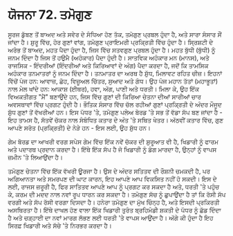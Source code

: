 # ਯੋਜਨਾ 72. ਤਮੋਗੁਣ

ਸੂਰਜ ਡੁੱਬਣ ਤੋਂ ਬਾਅਦ ਅਤੇ ਸਵੇਰ ਦੇ ਸੰਧਿਆ ਹੋਣ ਤੱਕ, ਤਮੋਗੁਣ ਪ੍ਰਬਲ ਹੁੰਦਾ ਹੈ, ਅਤੇ ਸਾਰਾ ਸੰਸਾਰ ਸੌਂ ਜਾਂਦਾ ਹੈ। ਸ਼ੁਰੂ ਵਿੱਚ, ਹੋਰ ਗੁਣਾਂ ਵਾਂਗ, ਤਮੋਗੁਣ ਪ੍ਰਾਇਮਰੀ ਪ੍ਰਕ੍ਰਿਤੀ ਵਿੱਚ ਹੁੰਦਾ ਹੈ। ਸ੍ਰਿਸ਼ਟੀ ਦੇ ਅਰੰਭ ਤੋਂ ਬਾਅਦ, ਮਹਤ ਪੈਦਾ ਹੁੰਦਾ ਹੈ, ਜਿਸ ਵਿੱਚ ਸਤਵਗੁਣ ਪ੍ਰਬਲ ਹੁੰਦਾ ਹੈ। ਮਹਤ ਬੁੱਧੀ (ਬੁੱਧੀ) ਨੂੰ ਜਨਮ ਦਿੰਦਾ ਹੈ ਜਿਸ ਤੋਂ ਹਉਮੈ (ਅਹੰਕਾਰ) ਪੈਦਾ ਹੁੰਦੀ ਹੈ। ਸਾਤਵਿਕ ਅਹੰਕਾਰ ਮਨ (ਮਾਨਸ), ਅਤੇ ਰਾਜਸਿਕ - ਇੰਦਰੀਆਂ (ਇੰਦਰੀਆਂ ਅਤੇ ਕਿਰਿਆਵਾਂ ਦੇ ਅੰਗ) ਪੈਦਾ ਕਰਦਾ ਹੈ, ਜਦੋਂ ਕਿ ਤਾਮਸਿਕ ਅਹੰਕਾਰ ਤਨਮਾਤਰਾਂ ਨੂੰ ਜਨਮ ਦਿੰਦਾ ਹੈ। ਤਨਮਾਤਰ ਦਾ ਅਰਥ ਹੈ ਸ਼ੁੱਧ, ਮਿਲਾਵਟ ਰਹਿਤ ਚੀਜ਼। ਇਹਨਾਂ ਵਿੱਚੋਂ ਪੰਜ ਹਨ: ਆਵਾਜ਼, ਛੋਹ, ਵਿਜ਼ੂਅਲ ਚਿੱਤਰ, ਸੁਆਦ ਅਤੇ ਗੰਧ। ਉਹ ਪੰਜ ਮਹਾਨ ਤੱਤਾਂ (ਮਹਾਭੂਤਾਂ) ਨਾਲ ਮੇਲ ਖਾਂਦੇ ਹਨ: ਆਕਾਸ਼ (ਈਥਰ), ਹਵਾ, ਅੱਗ, ਪਾਣੀ ਅਤੇ ਧਰਤੀ। ਮਿਲਾ ਕੇ, ਉਹ ਇੱਕ ਵਿਅਕਤੀਗਤ "ਮੈਂ" ਬਣਾਉਂਦੇ ਹਨ, ਜਿਸ ਵਿੱਚ ਗੁਣਾਂ ਦੀ ਕਿਰਿਆ ਚੇਤਨਾ ਦੀਆਂ ਸਾਰੀਆਂ ਚਾਰ ਅਵਸਥਾਵਾਂ ਵਿੱਚ ਪ੍ਰਗਟ ਹੁੰਦੀ ਹੈ। ਭੌਤਿਕ ਸੰਸਾਰ ਵਿੱਚ ਚੱਲ ਰਹੀਆਂ ਗੁਣਾਂ ਪ੍ਰਕ੍ਰਿਤੀ ਦੇ ਅੰਦਰ ਮੌਜੂਦ ਸ਼ੁੱਧ ਗੁਣਾਂ ਤੋਂ ਵੱਖਰੀਆਂ ਹਨ। ਇਸ ਪੱਧਰ 'ਤੇ, ਤਮੋਗੁਣ ਪਲੇਅ ਬੋਰਡ 'ਤੇ ਸਭ ਤੋਂ ਵੱਡਾ ਸੱਪ ਬਣ ਜਾਂਦਾ ਹੈ - ਇਹ ਤਾਮਸ ਹੈ, ਸੱਤਵੇਂ ਚੱਕਰ ਨਾਲ ਸੰਬੰਧਿਤ ਕਤਾਰ ਦੇ ਅੰਤ 'ਤੇ ਸਥਿਤ ਖੇਤਰ। ਅੱਠਵੀਂ ਕਤਾਰ ਵਿੱਚ, ਗੁਣ ਆਪਣੇ ਸਰੋਤ (ਪ੍ਰਕ੍ਰਿਤੀ) ਦੇ ਨੇੜੇ ਹਨ - ਇਸ ਲਈ, ਉਹ ਸ਼ੁੱਧ ਹਨ।

ਗੇਮ ਬੋਰਡ ਦਾ ਆਖਰੀ ਵਰਗ ਸਪੇਸ ਗੇਮ ਵਿੱਚ ਇੱਕ ਨਵੇਂ ਚੱਕਰ ਦੀ ਸ਼ੁਰੂਆਤ ਵੀ ਹੈ, ਖਿਡਾਰੀ ਨੂੰ ਫਾਰਮ ਅਤੇ ਪਦਾਰਥ ਪ੍ਰਦਾਨ ਕਰਦਾ ਹੈ। ਇੱਥੇ ਇੱਕ ਸੱਪ ਹੈ ਜੋ ਖਿਡਾਰੀ ਨੂੰ ਡੰਗ ਮਾਰਦਾ ਹੈ, ਉਨ੍ਹਾਂ ਨੂੰ ਵਾਪਸ ਜ਼ਮੀਨ 'ਤੇ ਲਿਆਉਂਦਾ ਹੈ।

ਤਮੋਗੁਣ ਚੇਤਨਾ ਵਿੱਚ ਇੱਕ ਵੱਖਰੀ ਊਰਜਾ ਹੈ। ਉਸ ਦੇ ਅੰਦਰ ਸਤਿਤਵ ਦੀ ਰੌਸ਼ਨੀ ਚਮਕਦੀ ਹੈ, ਪਰ ਅਗਿਆਨਤਾ ਅਤੇ ਸਮਰਪਣ ਦੀ ਘਾਟ ਕਾਰਨ, ਇਹ ਆਪਣੇ ਆਪ ਵਿਕਸਿਤ ਨਹੀਂ ਹੋ ਸਕਦੀ। ਇਸ ਦੇ ਲਈ, ਰਾਜਸ ਜ਼ਰੂਰੀ ਹੈ, ਫਿਰ ਸਾਤਿਤਵ ਆਪਣੇ ਆਪ ਨੂੰ ਪ੍ਰਗਟ ਕਰ ਸਕਦਾ ਹੈ ਅਤੇ, ਧਰਤੀ 'ਤੇ ਪਹੁੰਚ ਕੇ, ਕਰਮ ਦੀ ਮਦਦ ਨਾਲ ਨਵਾਂ ਰੂਪ ਧਾਰਨ ਕਰ ਸਕਦਾ ਹੈ। ਤਮੋਗੁਣ ਸੱਚ ਨੂੰ ਛੁਪਾਉਂਦਾ ਹੈ ਤਾਂ ਕਿ ਰੱਸੀ ਸੱਪ ਵਰਗੀ ਅਤੇ ਸੱਪ ਰੱਸੀ ਵਰਗਾ ਦਿਸਦਾ ਹੈ। ਹਨੇਰਾ ਤਮੋਗੁਣ ਦਾ ਮੁੱਖ ਚਿੰਨ੍ਹ ਹੈ, ਅਤੇ ਇਸਦੀ ਪ੍ਰਕਿਰਤੀ ਅਸਥਿਰਤਾ ਹੈ। ਇੱਥੇ ਦਾਖਲ ਹੋਣ ਵਾਲਾ ਇੱਕ ਖਿਡਾਰੀ ਤੁਰੰਤ ਬ੍ਰਹਿਮੰਡੀ ਸ਼ਕਤੀ ਦੇ ਪੱਧਰ ਨੂੰ ਛੱਡ ਦਿੰਦਾ ਹੈ ਅਤੇ ਚੜ੍ਹਾਈ ਦਾ ਨਵਾਂ ਮਾਰਗ ਲੱਭਣ ਲਈ ਧਰਤੀ 'ਤੇ ਵਾਪਸ ਆਉਂਦਾ ਹੈ। ਅੱਗੇ ਕੀ ਹੁੰਦਾ ਹੈ ਇਹ ਸਿਰਫ਼ ਖਿਡਾਰੀ ਅਤੇ ਸੱਚੇ 'ਤੇ ਨਿਰਭਰ ਕਰਦਾ ਹੈ।
